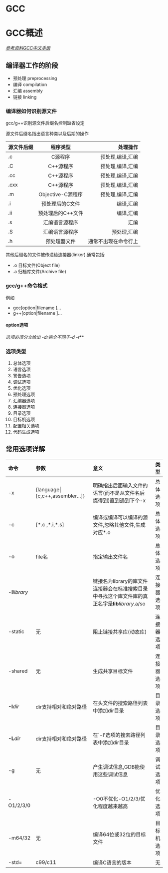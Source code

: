 # GCC
# GCC概述
[*参考资料GCC中文手册*](http://www.mcu118.com/filedownload/5426)

## 编译器工作的阶段
* 预处理 preprocessing
* 编译 compilation
* 汇编 assembly
* 链接 linking

### 编译器如何识别源文件
gcc/g++识别源文件后缀名控制缺省设定

源文件后缀名指出语言种类以及后期的操作

|源文件后缀   |程序类型   |处理操作   |
|:---         |:---:        |---:        |
|.c           |C源程序    |预处理,编译,汇编|
|.C 			|C++源程序|预处理,编译,汇编|
|.cc 			|C++源程序|预处理,编译,汇编|
|.cxx 			|C++源程序|预处理,编译,汇编
|.m			 |Objective-C源程序|预处理,编译,汇编|
|.i 	|预处理后的C文件	|编译,汇编|
|.ii |预处理后的C++文件|编译,汇编|
|.s |汇编语言源程序|汇编|
|.S |汇编语言源程序|预处理,汇编|
|.h |预处理器文件|通常不出现在命令行上|

其他后缀名的文件被传递给连接器(linker).通常包括:
* .o 目标文件(Object file)
* .a 归档库文件(Archive file)
### gcc/g++命令格式
例如
* gcc[option|filename ]... 
* g++[option|filename ]...
#### option选项
**选项必须分立给出 *-dr*完全不同于*-d -r***

### 选项类型
1. 总体选项
2. 语言选项
3. 警告选项
4. 调试选项
5. 优化选项
6. 预处理选项
7. 汇编器选项
8. 连接器选项
9. 目录选项
10. 目标机选项
11. 配置相关选项
12. 代码生成选项

## 常用选项详解
|命令	|参数					|意义		  |   	类型|
|:---	|:--- 					|:---	|	---:|
|-x 	|{language\|[c,c++,assembler...]}|明确指出后面输入文件的语言(而不是从文件名后缀得到)直到遇到下个-x|  总体选项|
|-c		|[\*.c ,\*.i,\*.s]|编译或编译可以编译的源文件,忽略其他文件,生成对应\*.o|总体选项|
|-o		|file名				|指定输出文件名|				总体选项|
|-**l***library* |    	| 链接名为library的库文件连接器会在标准搜索目录中寻找这个库文件库的真正名字是**lib***library*.a/so|连接器选项|
|-static|无						|阻止链接共享库(动态库)|连接器选项|
|-shared |无				|生成共享目标文件|连接器选项|
|**-I***dir*|dir支持相对和绝对路径|在头文件的搜索路径列表中添加dir目录|目录选项|
|**-L***dir*|dir支持相对和绝对路径|在`-l'选项的搜索路径列表中添加dir目录|目录选项|
|-g 	|无						|产生调试信息,GDB能使用这些调试信息|调试选项|
|-O1/2/3/0|						|-O0不优化-O1/2/3/优化程度越来越高|优化选项|
|-m64/32|无						|编译64位或32位的目标文件|目标机选项|
|-std=	|c99/c11				|编译C语言的版本		|无|



